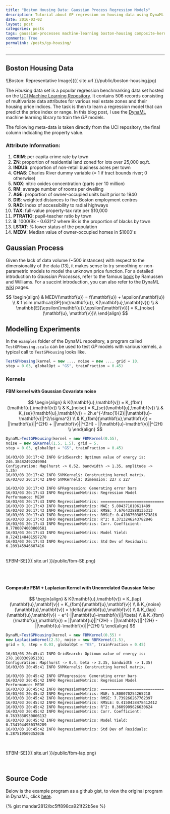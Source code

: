 ```yaml
---
title: "Boston Housing Data: Gaussian Process Regression Models"
description: Tutorial about GP regression on housing data using DynaML
date: 2016-03-02
layout: post
categories: posts
tags: gaussian-processes machine-learning boston-housing composite-kernels
comments: True
permalink: /posts/gp-housing/
---
```


------


## Boston Housing Data

![Boston: Representative Image]({{ site.url }}/public/boston-housing.jpg)

The _Housing_ data set is a popular regression benchmarking data set hosted on the [UCI Machine Learning Repository](https://archive.ics.uci.edu/ml/datasets/Housing). It contains 506 records consisting of multivariate data attributes for various real estate zones and their housing price indices. The task is then to learn a regression model that can predict the price index or range. In this blog post, I use the [DynaML](https://github.com/tailhq/DynaML) machine learning library to train the _GP_ models.

The following meta-data is taken directly from the UCI repository, the final column indicating the property value.

### Attribute Information:

1. **CRIM**: per capita crime rate by town 
2. **ZN**: proportion of residential land zoned for lots over 25,000 sq.ft. 
3. **INDUS**: proportion of non-retail business acres per town 
4. **CHAS**: Charles River dummy variable (= 1 if tract bounds river; 0 otherwise) 
5. **NOX**: nitric oxides concentration (parts per 10 million) 
6. **RM**: average number of rooms per dwelling 
7. **AGE**: proportion of owner-occupied units built prior to 1940 
8. **DIS**: weighted distances to five Boston employment centres 
9. **RAD**: index of accessibility to radial highways 
10. **TAX**: full-value property-tax rate per $10,000 
11. **PTRATIO**: pupil-teacher ratio by town 
12. **B**: 1000(Bk - 0.63)^2 where Bk is the proportion of blacks by town 
13. **LSTAT**: % lower status of the population 
14. **MEDV**: Median value of owner-occupied homes in $1000's

## Gaussian Process

Given the lack of data volume (~500 instances) with respect to the dimensionality of the data (13), it makes sense to try smoothing or non-parametric models to model the unknown price function. For a detailed introduction to _Gaussian Processes_, refer to the famous [book](https://books.google.nl/books/about/Gaussian_Processes_for_Machine_Learning.html?id=vWtwQgAACAAJ&hl=en) by Ramussen and Williams. For a succint introduction, you can also refer to the DynaML [wiki](https://github.com/tailhq/DynaML/wiki/Gaussian-Processes) pages.

$$
	\begin{align}
		& MEDV(\mathbf{u}) = f(\mathbf{u}) + \epsilon(\mathbf{u}) \\
		& f \sim \mathcal{GP}(m(\mathbf{u}), K(\mathbf{u},\mathbf{v})) \\ 
		& \mathbb{E}[\epsilon(\mathbf{u}).\epsilon(\mathbf{v})] = K_{noise}(\mathbf{u}, \mathbf{v})\\
	\end{align}
$$

## Modelling Experiments

In the `examples` folder of the DynaML repository, a program called `TestGPHousing.scala` can be used to test _GP_ models with various kernels, a typical call to `TestGPHousing` looks like.


```scala
TestGPHousing(kernel = new ..., noise = new ..., grid = 10,
step = 0.03, globalOpt = "GS", trainFraction = 0.45)
```

### Kernels

#### FBM kernel with Gaussian Covariate noise


$$
	\begin{align}
		& K(\mathbf{u},\mathbf{v}) = K_{fbm}(\mathbf{u},\mathbf{v}) \\
		& K_{noise} = K_{se}(\mathbf{u},\mathbf{v}) \\
		& K_{se}(\mathbf{u},\mathbf{v}) =  2h.e^{-\frac{1}{2}||\mathbf{u}-\mathbf{v}||^2/\sigma^2} \\
		& K_{fbm}(\mathbf{u},\mathbf{v}) = ||\mathbf{u}||^{2H} + ||\mathbf{v}||^{2H} - ||\mathbf{u}-\mathbf{v}||^{2H} \\
	\end{align}
$$


```scala
DynaML>TestGPHousing(kernel = new FBMKernel(0.55),
noise = new SEKernel(1.5, 1.5), grid = 5,
step = 0.03, globalOpt = "GS", trainFraction = 0.45)
```

```
16/03/03 20:17:42 INFO GridSearch: Optimum value of energy is: 246.38482492249904
Configuration: Map(hurst -> 0.52, bandwidth -> 1.35, amplitude -> 1.35)
16/03/03 20:17:42 INFO SVMKernel$: Constructing kernel matrix.
16/03/03 20:17:42 INFO SVMKernel$: Dimension: 227 x 227
```

```
16/03/03 20:17:43 INFO GPRegression: Generating error bars
16/03/03 20:17:43 INFO RegressionMetrics: Regression Model Performance: MEDV
16/03/03 20:17:43 INFO RegressionMetrics: ============================
16/03/03 20:17:43 INFO RegressionMetrics: MAE: 5.804371810611489
16/03/03 20:17:43 INFO RegressionMetrics: RMSE: 7.676433880135313
16/03/03 20:17:43 INFO RegressionMetrics: RMSLE: 0.4108750385573816
16/03/03 20:17:43 INFO RegressionMetrics: R^2: 0.3713246243782846
16/03/03 20:17:43 INFO RegressionMetrics: Corr. Coefficient: 0.7700074003860581
16/03/03 20:17:43 INFO RegressionMetrics: Model Yield: 0.7243148481557278
16/03/03 20:17:43 INFO RegressionMetrics: Std Dev of Residuals: 6.289145946687416
```
<br/>
![FBM-SE]({{ site.url }}/public/fbm-SE.png)

<br/><br/>


#### Composite FBM + Laplacian Kernel with Uncorrelated Gaussian Noise

$$
	\begin{align}
		& K(\mathbf{u},\mathbf{v}) = K_{lap}(\mathbf{u},\mathbf{v}) + K_{fbm}(\mathbf{u},\mathbf{v}) \\
		& K_{noise}(\mathbf{u},\mathbf{v}) = \delta(\mathbf{u},\mathbf{v}) \\
		& K_{lap}(\mathbf{u},\mathbf{v}) =  e^{-||\mathbf{u}-\mathbf{v}||/\beta} \\
		& K_{fbm}(\mathbf{u},\mathbf{v}) = ||\mathbf{u}||^{2H} + ||\mathbf{v}||^{2H} - ||\mathbf{u}-\mathbf{v}||^{2H} \\
	\end{align}
$$


```scala
DynaML>TestGPHousing(kernel = new FBMKernel(0.55) +
new LaplacianKernel(2.5), noise = new RBFKernel(1.5),
grid = 5, step = 0.03, globalOpt = "GS", trainFraction = 0.45)
```

```
16/03/03 20:45:41 INFO GridSearch: Optimum value of energy is: 278.1603309851301
Configuration: Map(hurst -> 0.4, beta -> 2.35, bandwidth -> 1.35)
16/03/03 20:45:41 INFO SVMKernel$: Constructing kernel matrix.
```

```
16/03/03 20:45:42 INFO GPRegression: Generating error bars
16/03/03 20:45:42 INFO RegressionMetrics: Regression Model Performance: MEDV
16/03/03 20:45:42 INFO RegressionMetrics: ============================
16/03/03 20:45:42 INFO RegressionMetrics: MAE: 5.800070254265218
16/03/03 20:45:42 INFO RegressionMetrics: RMSE: 7.739266267762397
16/03/03 20:45:42 INFO RegressionMetrics: RMSLE: 0.4150438478412412
16/03/03 20:45:42 INFO RegressionMetrics: R^2: 0.3609909626630624
16/03/03 20:45:42 INFO RegressionMetrics: Corr. Coefficient: 0.7633838930006132
16/03/03 20:45:42 INFO RegressionMetrics: Model Yield: 0.7341944950376289
16/03/03 20:45:42 INFO RegressionMetrics: Std Dev of Residuals: 6.287519509352036
```

<br/>

![FBM-SE]({{ site.url }}/public/fbm-lap.png)

<br/>

## Source Code

Below is the example program as a github gist, to view the original program in DynaML, click [here](https://github.com/mandar2812/DynaML/blob/master/src/main/scala/io/github/mandar2812/dynaml/examples/TestGPHousing.scala).

{% gist mandar2812/bc5ff898ca921f22b5ee %}
